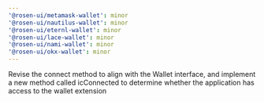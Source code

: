 ```yaml
---
'@rosen-ui/metamask-wallet': minor
'@rosen-ui/nautilus-wallet': minor
'@rosen-ui/eternl-wallet': minor
'@rosen-ui/lace-wallet': minor
'@rosen-ui/nami-wallet': minor
'@rosen-ui/okx-wallet': minor
---
```


Revise the connect method to align with the Wallet interface, and implement a new method called icConnected to determine whether the application has access to the wallet extension
